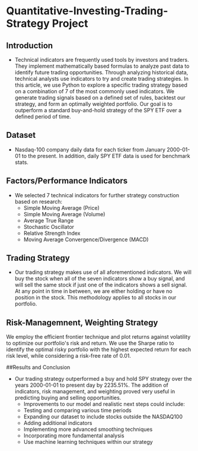 # Quantitative-Investing-Trading-Strategy Project

## Introduction 

- Technical indicators are frequently used tools by investors and traders. They implement mathematically based formulas to analyze past data to identify future trading opportunities. Through analyzing historical data, technical analysts use indicators to try and create trading strategies. In this article, we use Python to explore a specific trading strategy based on a combination of 7 of the most commonly used indicators. We generate trading signals based on a defined set of rules, backtest our strategy, and form an optimally weighted portfolio. Our goal is to outperform a standard buy-and-hold strategy of the SPY ETF over a defined period of time. 

## Dataset 
- Nasdaq-100 company daily data for each ticker from January 2000-01-01 to the present. In addition, daily SPY ETF data is used for benchmark stats.

## Factors/Performance Indicators 
- We selected 7 technical indicators for further strategy construction based on research:
  - Simple Moving Average (Price)
  - Simple Moving Average (Volume)
  - Average True Range
  - Stochastic Oscillator
  - Relative Strength Index
  - Moving Average Convergence/Divergence (MACD)

## Trading Strategy
- Our trading strategy makes use of all aforementioned indicators. We will buy the stock when all of the seven indicators show a buy signal, and will sell the same stock if just one of the indicators shows a sell signal. At any point in time in between, we are either holding or have no position in the stock. This methodology applies to all stocks in our portfolio. 

## Risk-Managemnent, Weighting Strategy
We employ the efficient frontier technique and plot returns against volatility to optimize our portfolio's risk and return. We use the Sharpe ratio to identify the optimal risky portfolio with the highest expected return for each risk level, while considering a risk-free rate of 0.01.

##Results and Conclusion
- Our trading strategy outperformed a buy and hold SPY strategy over the years 2000-01-01 to present day by 2235.51%. The addition of indicators, risk management, and weighting proved very useful in predicting buying and selling opportunities. 
  - Improvements to our model and realistic next steps could include:
  -  Testing and comparing various time periods
  - Expanding our dataset to include stocks outside the NASDAQ100
  - Adding additional indicators
  - Implementing more advanced smoothing techniques
  - Incorporating more fundamental analysis
  - Use machine learning techniques within our strategy 


